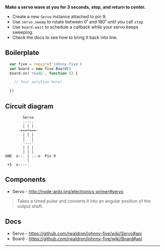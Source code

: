 __Make a servo wave at you for 3 seconds, stop, and return to center.__

- Create a new `Servo` instance attached to pin 9.
- Use `servo.sweep` to rotate between 0˚ and 180˚ until you call `stop`
- Use `board.wait` to schedule a callback while your servo keeps sweeping.
- Check the docs to see how to bring it back into line.

## Boilerplate
```js
  var five = require('johnny-five')
  var board = new five.Board()
  board.on('ready', function () {

    // Your solution here!

  })
```

## Circuit diagram

```
        Servo
        .---.
        | | |
      -===+===-
        | | |
        |   |
        '---'
        | | |
        | | |
GND  o--. | .--o  Pin 9
          |
 +5  o----.

```

## Components
- Servo - http://node-ardx.org/electronics-primer#servo

> Takes a timed pulse and converts it into an angular position of the output shaft.

## Docs
- Servo - https://github.com/rwaldron/johnny-five/wiki/Servo#api
- Board - https://github.com/rwaldron/johnny-five/wiki/Board#api

---
